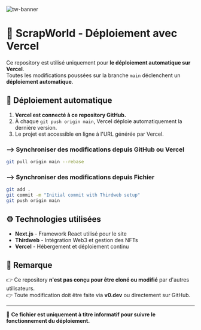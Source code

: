 ![tw-banner](https://github.com/neverlts/SCRAPWORLD/public/SCRAPWORLD.svg)

# 🚀 ScrapWorld - Déploiement avec Vercel

Ce repository est utilisé uniquement pour **le déploiement automatique sur Vercel**.  
Toutes les modifications poussées sur la branche `main` déclenchent un **déploiement automatique**.

## 📌 Déploiement automatique

1. **Vercel est connecté à ce repository GitHub.**
2. À chaque `git push origin main`, Vercel déploie automatiquement la dernière version.
3. Le projet est accessible en ligne à l'URL générée par Vercel.


### --> Synchroniser des modifications depuis GitHub ou Vercel

```bash
git pull origin main --rebase
```


### --> Synchroniser des modifications depuis Fichier

```bash
git add .
git commit -m "Initial commit with Thirdweb setup"
git push origin main
```


## ⚙️ Technologies utilisées

- **Next.js** - Framework React utilisé pour le site
- **Thirdweb** - Intégration Web3 et gestion des NFTs
- **Vercel** - Hébergement et déploiement continu

## 📜 Remarque

👉 Ce repository **n'est pas conçu pour être cloné ou modifié** par d'autres utilisateurs.  
👉 Toute modification doit être faite via **v0.dev** ou directement sur GitHub.

---

🎯 **Ce fichier est uniquement à titre informatif pour suivre le fonctionnement du déploiement.**
